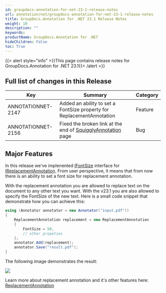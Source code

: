 ```yaml
---
id: groupdocs-annotation-for-net-23-1-release-notes
url: annotation/net/groupdocs-annotation-for-net-23-1-release-notes
title: GroupDocs.Annotation for .NET 23.1 Release Notes
weight: 10
description: ""
keywords: 
productName: GroupDocs.Annotation for .NET
hideChildren: False
toc: True
---
```


{{< alert style="info" >}}This page contains release notes for GroupDocs.Annotation for .NET 23.1{{< /alert >}}


## Full list of changes in this Release

| Key | Summary | Category |
| --- | --- | --- |
| ANNOTATIONNET-2147 | Added an ability to set a FontSize property for ReplacementAnnotation | Feature |
| ANNOTATIONNET-2156 | Fixed the broken link at the end of [SquigglyAnnotation](https://reference.groupdocs.com/annotation/net/groupdocs.annotation.models.annotationmodels/squigglyannotation/) page  | Bug |


## Major Features

In this release we've implenented [IFontSize](https://reference.groupdocs.com/annotation/net/groupdocs.annotation.models.annotationmodels.interfaces.properties/ifontsize/) interface for [IReplacementAnnotation](https://reference.groupdocs.com/annotation/net/groupdocs.annotation.models.annotationmodels.interfaces.annotations/ireplacementannotation/). From user perspective, it means that from now there is an ability to set a font size for replacement annotation.

With the replacement annotation you are allowed to replace text on the document to any other text you want. With the v23.1 you are also allowed to specify the FontSize of the new text. Here is a small code snippet that demonstrate how you can achieve this:

```csharp
using (Annotator annotator = new Annotator("input.pdf"))
{
    ReplacementAnnotation replacement = new ReplacementAnnotation
    {
	    FontSize = 50,
	    // other propeties
    };
    annotator.Add(replacement);
    annotator.Save("result.pdf");
}
```



The following image demonstrates the result:

![](/annotation/net/images/groupdocs-annotation-for-net-23-1-release-notes-font-size-difference.png)

Learn more about replacement annotation and it's other features here: [ReplacementAnnotation](https://docs.groupdocs.com/annotation/net/add-replacement-annotation/)